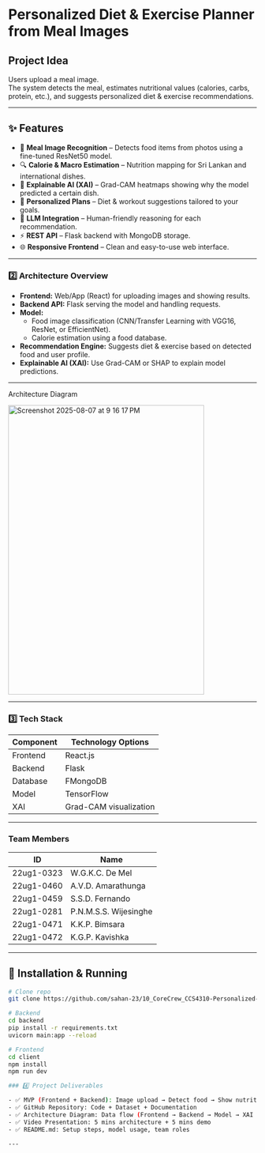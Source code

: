 # Personalized Diet & Exercise Planner from Meal Images

## Project Idea

Users upload a meal image.  
The system detects the meal, estimates nutritional values (calories, carbs, protein, etc.), and suggests personalized diet & exercise recommendations.

---

## ✨ Features
- 📸 **Meal Image Recognition** – Detects food items from photos using a fine-tuned ResNet50 model.
- 🔍 **Calorie & Macro Estimation** – Nutrition mapping for Sri Lankan and international dishes.
- 🧠 **Explainable AI (XAI)** – Grad-CAM heatmaps showing why the model predicted a certain dish.
- 🏃 **Personalized Plans** – Diet & workout suggestions tailored to your goals.
- 💬 **LLM Integration** – Human-friendly reasoning for each recommendation.
- ⚡ **REST API** – Flask backend with MongoDB storage.
- 🌐 **Responsive Frontend** – Clean and easy-to-use web interface.

---

### 2️⃣ Architecture Overview

- **Frontend:** Web/App (React) for uploading images and showing results.
- **Backend API:** Flask serving the model and handling requests.
- **Model:**
  - Food image classification (CNN/Transfer Learning with VGG16, ResNet, or EfficientNet).
  - Calorie estimation using a food database.
- **Recommendation Engine:** Suggests diet & exercise based on detected food and user profile.
- **Explainable AI (XAI):** Use Grad-CAM or SHAP to explain model predictions.
  
---
Architecture Diagram

<img width="397" height="586" alt="Screenshot 2025-08-07 at 9 16 17 PM" src="https://github.com/user-attachments/assets/e6a24d07-4bab-4ac1-abe4-3204d4cc1eef" />

---

### 3️⃣ Tech Stack

| Component | Technology Options           |
| --------- | ---------------------------- |
| Frontend  | React.js                     |
| Backend   | Flask                        |
| Database  | FMongoDB                     |
| Model     | TensorFlow                   |
| XAI       | Grad-CAM visualization       |

---


### Team Members

| ID         | Name                  |
| ---------- | --------------------- |
| 22ug1-0323 | W.G.K.C. De Mel       |
| 22ug1-0460 | A.V.D. Amarathunga    |
| 22ug1-0459 | S.S.D. Fernando       |
| 22ug1-0281 | P.N.M.S.S. Wijesinghe |
| 22ug1-0471 | K.K.P. Bimsara        |
| 22ug1-0472 | K.G.P. Kavishka       |

---

## 🚀 Installation & Running
```bash
# Clone repo
git clone https://github.com/sahan-23/10_CoreCrew_CCS4310-Personalized-Diet-Exercise-Planner-from-Meal-Images

# Backend
cd backend
pip install -r requirements.txt
uvicorn main:app --reload

# Frontend
cd client
npm install
npm run dev

### 4️⃣ Project Deliverables

- ✅ MVP (Frontend + Backend): Image upload → Detect food → Show nutrition → Suggest diet/exercise
- ✅ GitHub Repository: Code + Dataset + Documentation
- ✅ Architecture Diagram: Data flow (Frontend → Backend → Model → XAI → User)
- ✅ Video Presentation: 5 mins architecture + 5 mins demo
- ✅ README.md: Setup steps, model usage, team roles

---

